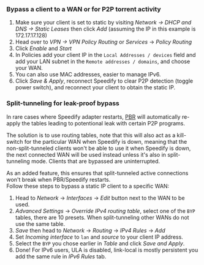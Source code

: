 ### Bypass a client to a WAN or for P2P torrent activity
1. Make sure your client is set to static by visiting _Network -> DHCP and DNS -> Static Leases_ then click _Add_ (assuming the IP in this example is 172.17.17.128)
2. Head over to _VPN -> VPN Policy Routing_ or *Services* -> *Policy Routing* 
3. Click _Enable_ and _Start_
4. In Policies add your client IP in the `Local Addresses / devices` field and add your LAN subnet in the `Remote addresses / domains`, and choose your WAN.
5. You can also use MAC addresses, easier to manage IPv6.
5. Click *Save & Apply*, reconnect Speedify to clear P2P detection (toggle power switch), and reconnect your client to obtain the static IP.

### Split-tunneling for leak-proof bypass
In rare cases where Speedify adapter restarts, [PBR](https://docs.openwrt.melmac.net/pbr/) will automatically re-apply the tables leading to potentional leak with certain P2P programs.  

The solution is to use routing tables, note that this will also act as a kill-switch for the particular WAN when Speedify is down, meaning that the non-split-tunneled clients won't be able to use it when Speedify is down, the next connected WAN will be used instead unless it's also in split-tunneling mode. Clients that are bypassed are uninterrupted.

As an added feature, this ensures that split-tunneled active connections won't break when PBR/Speedify restarts.  
Follow these steps to bypass a static IP client to a specific WAN:
1. Head to *Network* -> *Interfaces* -> *Edit* button next to the WAN to be used.  
2. *Advanced Settings* -> *Override IPv4 routing table*, select one of the `BYP` tables, there are 10 presets. When split-tunneling other WANs do not use the same table.  
3. *Save* then head to *Network* -> *Routing* -> *IPv4 Rules* -> *Add*  
4. Set *Incoming interface* to `lan` and *source* to your client IP address.  
5. Select the `BYP` you chose earlier in *Table* and click *Save and Apply*.  
6. Done! For IPv6 users, ULA is disabled, link-local is mostly persistent you add the same rule in *IPv6 Rules* tab.  